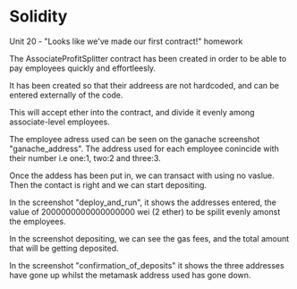 # Solidity
Unit 20 - "Looks like we've made our first contract!" homework

The AssociateProfitSplitter contract has been created in order to be able to pay employees quickly and effortleesly. 

It has been created so that their addreess are not hardcoded, and can be entered externally of the code. 

This will accept ether into the contract, and divide it evenly among associate-level employees.

The employee adress used can be seen on the ganache screenshot "ganache_address". The address used for each employee conincide with their number i.e one:1, two:2 and three:3.

Once the addess has been put in, we can transact with using no vaslue. Then the contact is right and we can start depositing. 

In the screenshot "deploy_and_run", it shows the addresses entered, the value of 2000000000000000000 wei (2 ether) to be spilit evenly amonst the employees.

In the screenshot depositing, we can see the gas fees, and the total amount that will be getting deposited. 

In the screenshot "confirmation_of_deposits" it shows the three addresses have gone up whilst the metamask address used has gone down. 

